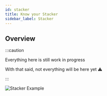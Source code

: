 ```yaml
---
id: stacker
title: Know your Stacker
sidebar_label: Stacker
---
```


## Overview

:::caution

Everything here is still work in progress

With that said, not everything will be here yet ⚠

:::

![Stacker Example](/gmod_img/kyt/gmod_x0QOsvcryg.jpg)